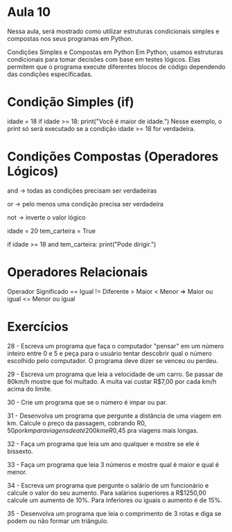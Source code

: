 # Aula 10
Nessa aula, será mostrado como utilizar estruturas condicionais simples e compostas nos seus programas em Python.

Condições Simples e Compostas em Python
Em Python, usamos estruturas condicionais para tomar decisões com base em testes lógicos. Elas permitem que o programa execute diferentes blocos de código dependendo das condições especificadas.

# Condição Simples (if)
idade = 18
if idade >= 18:
  print("Você é maior de idade.")
Nesse exemplo, o print só será executado se a condição idade >= 18 for verdadeira.

# Condições Compostas (Operadores Lógicos)
and → todas as condições precisam ser verdadeiras

or → pelo menos uma condição precisa ser verdadeira

not → inverte o valor lógico

idade = 20
tem_carteira = True

if idade >= 18 and tem_carteira:
    print("Pode dirigir.")
# Operadores Relacionais
Operador    Significado
==          Igual 
!=          Diferente
\>           Maior 
<           Menor 
=>          Maior ou igual 
<=          Menor ou igual

# Exercícios

28 - Escreva um programa que faça o computador "pensar" em um número inteiro entre 0 e 5 e peça para o usuário tentar descobrir qual o número escolhido pelo computador. O programa deve dizer se venceu ou perdeu.

29 - Escreva um programa que leia a velocidade de um carro. Se passar de 80km/h mostre que foi multado. A multa vai custar R$7,00 por cada km/h acima do limite.

30 - Crie um programa que se o número é impar ou par.

31 - Desenvolva um programa que pergunte a distância de uma viagem em km. Calcule o preço da passagem, cobrando R$0,50 por km para viagens de até 200km e R$0,45 pra viagens mais longas.

32 - Faça um programa que leia um ano qualquer e mostre se ele é bissexto.

33 - Faça um programa que leia 3 números e mostre qual é maior e qual é menor.

34 - Escreva um programa que pergunte o salário de um funcionário e calcule o valor do seu aumento. Para salários superiores a R$1250,00 calcule um aumento de 10%. Para inferiores ou iguais o aumento é de 15%.

35 - Desenvolva um programa que leia o comprimento de 3 rotas e diga se podem ou não formar um triângulo.

